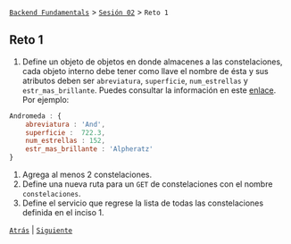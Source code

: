[`Backend Fundamentals`](../../README.md) > [`Sesión 02`](../README.md)  > `Reto 1`
	
## Reto 1


1. Define un objeto de objetos en donde almacenes a las constelaciones, cada objeto interno debe tener como llave el nombre de ésta y sus atributos deben ser `abreviatura`, `superficie`, `num_estrellas` y `estr_mas_brillante`. Puedes consultar la información en este [enlace](https://es.wikipedia.org/wiki/Constelación#Constelaciones_de_Ptolomeo). Por ejemplo:
```javascript
Andromeda : {
	abreviatura : 'And',
	superficie :  722.3,
	num_estrellas : 152,
	estr_mas_brillante : 'Alpheratz' 
}
```
1. Agrega al menos 2 constelaciones.
1. Define una nueva ruta para un `GET` de constelaciones con el nombre `constelaciones`.
1. Define el servicio que regrese la lista de todas las constelaciones definida en el inciso 1.

[`Atrás`](../Ejemplo-01) | [`Siguiente`](../Ejemplo-02)
